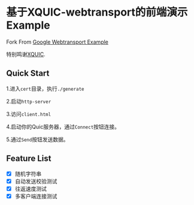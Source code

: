 # 基于XQUIC-webtransport的前端演示Example

Fork From [Google Webtransport Example](https://googlechrome.github.io/samples/webtransport/client.html)

特别鸣谢[XQUIC](https://github.com/alibaba/xquic).

## Quick Start

1.进入`cert`目录，执行`./generate`

2.启动`http-server`

3.访问`client.html`

4.启动你的Quic服务器，通过`Connect`按钮连接。

5.通过`Send`按钮发送数据。

## Feature List

- [x] 随机字符串
- [x] 自动发送校验测试
- [x] 往返速度测试
- [x] 多客户端连接测试